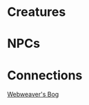 <!-- TITLE: Albarn, the Jaded Shrine -->
<!-- SUBTITLE: A quick summary of Jadedshrine -->

# Creatures

# NPCs

# Connections
[Webweaver's Bog](webweavers)